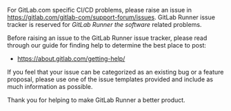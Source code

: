 For GitLab.com specific CI/CD problems, please raise an issue in https://gitlab.com/gitlab-com/support-forum/issues. GitLab Runner issue tracker is reserved for _GitLab Runner the software_ related problems.

Before raising an issue to the GitLab Runner issue tracker, please read through our guide for finding help to determine the best place to post:

* https://about.gitlab.com/getting-help/

If you feel that your issue can be categorized as an existing bug or a feature proposal, please use one of the issue templates provided and include as much information as possible.

Thank you for helping to make GitLab Runner a better product.

<!-- template sourced from https://gitlab.com/gitlab-org/gitlab-runner/-/blob/main/.gitlab/issue_templates/Default.md -->
